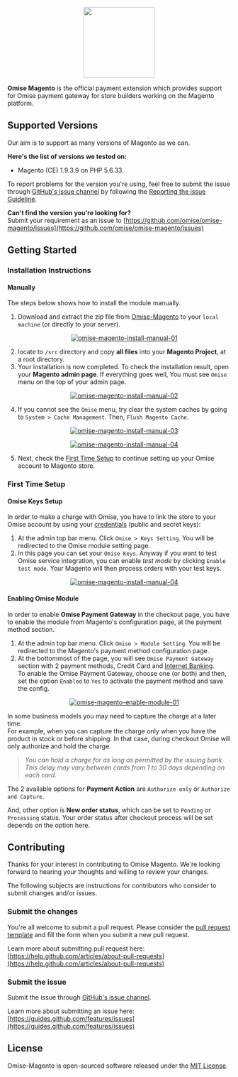 <p align="center"><a href='https://www.omise.co'><img src='https://cloud.githubusercontent.com/assets/2154669/26388730/437207e4-4080-11e7-9955-2cd36bb3120f.png' height='160'></a></p>

**Omise Magento** is the official payment extension which provides support for Omise payment gateway for store builders working on the Magento platform.

## Supported Versions

Our aim is to support as many versions of Magento as we can.  

**Here's the list of versions we tested on:**
- Magento (CE) 1.9.3.9 on PHP 5.6.33.

To report problems for the version you're using, feel free to submit the issue through [GitHub's issue channel](https://github.com/omise/omise-magento/issues) by following the [Reporting the issue Guideline](https://guides.github.com/activities/contributing-to-open-source/#contributing).

**Can't find the version you're looking for?**  
Submit your requirement as an issue to [https://github.com/omise/omise-magento/issues](https://github.com/omise/omise-magento/issues)

## Getting Started

### Installation Instructions

#### Manually

The steps below shows how to install the module manually.

1. Download and extract the zip file from [Omise-Magento](https://github.com/omise/omise-magento/archive/v1.19.zip) to your `local machine` (or directly to your server).
    <p align="center"><a alt="omise-magento-install-manual-01" href='https://cloud.githubusercontent.com/assets/2154669/23201743/8ecb09da-f90d-11e6-836f-1fc935f6ea5e.png'><img title="omise-magento-install-manual-01" src='https://cloud.githubusercontent.com/assets/2154669/23201743/8ecb09da-f90d-11e6-836f-1fc935f6ea5e.png' /></a></p>
2. locate to `/src` directory and copy **all files** into your **Magento Project**, at a root directory.
3. Your installation is now completed. To check the installation result, open your **Magento admin page**.
    If everything goes well, You must see `Omise` menu on the top of your admin page.  
    <p align="center"><a alt="omise-magento-install-manual-02" href='https://cloud.githubusercontent.com/assets/2154669/23206424/303e5382-f920-11e6-89a0-b4265371a2c3.png'><img title="omise-magento-install-manual-02" src='https://cloud.githubusercontent.com/assets/2154669/23206424/303e5382-f920-11e6-89a0-b4265371a2c3.png' /></a></p>
4. If you cannot see the `Omise` menu, try clear the system caches by going to `System > Cache Management`. Then, `Flush Magento Cache`.
    <p align="center"><a alt="omise-magento-install-manual-03" href='https://cloud.githubusercontent.com/assets/2154669/23206201/57f1c34c-f91f-11e6-83a5-a2de34c873b0.png'><img title="omise-magento-install-manual-03" src='https://cloud.githubusercontent.com/assets/2154669/23206201/57f1c34c-f91f-11e6-83a5-a2de34c873b0.png' /></a></p>
    <p align="center"><a alt="omise-magento-install-manual-04" href='https://cloud.githubusercontent.com/assets/2154669/23206320/c539ac9e-f91f-11e6-803d-7eb7a29bf8e2.png'><img title="omise-magento-install-manual-04" src='https://cloud.githubusercontent.com/assets/2154669/23206320/c539ac9e-f91f-11e6-803d-7eb7a29bf8e2.png' /></a></p>
5. Next, check the [First Time Setup](https://github.com/omise/omise-magento#first-time-setup) to continue setting up your Omise account to Magento store.

### First Time Setup

#### Omise Keys Setup

In order to make a charge with Omise, you have to link the store to your Omise account by using your [credentials](https://www.omise.co/api-authentication) (public and secret keys):

1. At the admin top bar menu. Click `Omise > Keys Setting`. You will be redirected to the Omise module setting page.
2. In this page you can set your `Omise Keys`. Anyway if you want to test Omise service integration, you can enable *test mode* by clicking `Enable test mode`. Your Magento will then process orders with your test keys.
    <p align="center"><a alt="omise-magento-keys-setup-01" href='https://cloud.githubusercontent.com/assets/2154669/23207427/d9a3da98-f923-11e6-9e4a-3b588be9b0d8.png'><img title="omise-magento-install-manual-04" src='https://cloud.githubusercontent.com/assets/2154669/23207427/d9a3da98-f923-11e6-9e4a-3b588be9b0d8.png' /></a></p>

#### Enabling Omise Module

In order to enable **Omise Payment Gateway** in the checkout page, you have to enable the module from Magento's configuration page, at the payment method section.  

1. At the admin top bar menu. Click `Omise > Module Setting`. You will be redirected to the Magento's payment method configuration page.
2. At the bottommost of the page, you will see `Omise Payment Gateway` section with 2 payment methods, Credit Card and [Internet Banking](https://www.omise.co/offsite-payment).  
    To enable the Omise Payment Gateway, choose one (or both) and then, set the option `Enabled` to `Yes` to activate the payment method and save the config. 
    <p align="center"><a alt="omise-magento-enable-module-01" href='https://cloud.githubusercontent.com/assets/2154669/26388922/50f6cdcc-4081-11e7-8ee8-f525e5d3a1ad.png'><img title="omise-magento-enable-module-01" src='https://cloud.githubusercontent.com/assets/2154669/26388922/50f6cdcc-4081-11e7-8ee8-f525e5d3a1ad.png' /></a></p>

In some business models you may need to capture the charge at a later time.  
For example, when you can capture the charge only when you have the product in stock or before shipping. In that case, during checkout Omise will only authorize and hold the charge.  

> _You can hold a charge for as long as permitted by the issuing bank. This delay may vary between cards from 1 to 30 days depending on each card._

The 2 available options for **Payment Action** are `Authorize only` or `Authorize and Capture`.

And, other option is **New order status**, which can be set to `Pending` or `Processing` status. Your order status after checkout process will be set depends on the option here.

## Contributing

Thanks for your interest in contributing to Omise Magento. We're looking forward to hearing your thoughts and willing to review your changes.

The following subjects are instructions for contributors who consider to submit changes and/or issues.

### Submit the changes

You're all welcome to submit a pull request.
Please consider the [pull request template](https://github.com/omise/omise-magento/blob/master/.github/PULL_REQUEST_TEMPLATE.md) and fill the form when you submit a new pull request.

Learn more about submitting pull request here: [https://help.github.com/articles/about-pull-requests](https://help.github.com/articles/about-pull-requests)

### Submit the issue

Submit the issue through [GitHub's issue channel](https://github.com/omise/omise-magento/issues).

Learn more about submitting an issue here: [https://guides.github.com/features/issues](https://guides.github.com/features/issues)

## License

Omise-Magento is open-sourced software released under the [MIT License](https://opensource.org/licenses/MIT).

